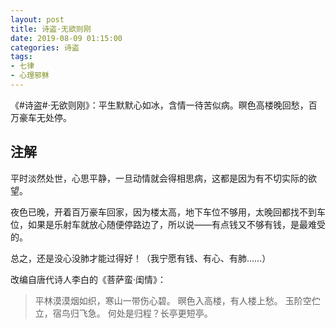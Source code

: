 ```yaml
---
layout: post
title: 诗盗·无欲则刚
date: 2019-08-09 01:15:00
categories: 诗盗
tags:
- 七律
- 心理邪稣
---
```

《#诗盗#·无欲则刚》：平生默默心如冰，含情一待苦似病。暝色高楼晚回愁，百万豪车无处停。

## 注解

平时淡然处世，心思平静，一旦动情就会得相思病，这都是因为有不切实际的欲望。

夜色已晚，开着百万豪车回家，因为楼太高，地下车位不够用，太晚回都找不到车位，如果是乐射车就放心随便停路边了，所以说——有点钱又不够有钱，是最难受的。

总之，还是没心没肺才能过得好！（我宁愿有钱、有心、有肺……）

改编自唐代诗人李白的《菩萨蛮·闺情》：

> 平林漠漠烟如织，寒山一带伤心碧。
> 暝色入高楼，有人楼上愁。
> 玉阶空伫立，宿鸟归飞急。
> 何处是归程？长亭更短亭。
